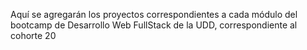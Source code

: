 Aquí se agregarán los proyectos correspondientes a cada módulo del bootcamp de Desarrollo Web FullStack de la UDD, correspondiente al cohorte 20